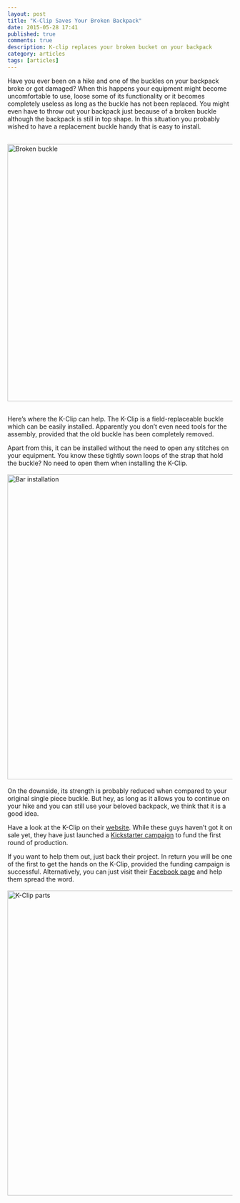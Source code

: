 ```yaml
---
layout: post
title: "K-Clip Saves Your Broken Backpack"
date: 2015-05-28 17:41
published: true
comments: true
description: K-clip replaces your broken bucket on your backpack
category: articles
tags: [articles]
---
```

Have you ever been on a hike and one of the buckles on your backpack broke or got damaged? When this happens your equipment might become uncomfortable to use, loose some of its functionality or it becomes completely useless as long as the buckle has not been replaced. You might even have to throw out your backpack just because of a broken buckle although the backpack is still in top shape. In this situation you probably wished to have a replacement buckle handy that is easy to install.<br><br>

<a href="https://www.flickr.com/photos/90204224@N07/18176290346" title="Broken buckle"><img src="https://c4.staticflickr.com/8/7748/18176290346_0e1fc175fb_b.jpg" width="1024" height="576" alt="Broken buckle"></a><!--more-->

<br>
Here’s where the K-Clip can help. The K-Clip is a field-replaceable buckle which can be easily installed. Apparently you don’t even need tools for the assembly, provided that the old buckle has been completely removed.

Apart from this, it can be installed without the need to open any stitches on your equipment. You know these tightly sown loops of the strap that hold the buckle? No need to open them when installing the K-Clip.
<br><br>
<a href="https://www.flickr.com/photos/90204224@N07/18202782735" title="Bar installation"><img src="https://c4.staticflickr.com/8/7796/18202782735_6efbdb8901_b.jpg" width="1024" height="683" alt="Bar installation"></a>
<br><br>
On the downside, its strength is probably reduced when compared to your original single piece buckle. But hey, as long as it allows you to continue on your hike and you can still use your beloved backpack, we think that it is a good idea.

Have a look at the K-Clip on their <a href="http://www.mykclip.com">website</a>. While these guys haven’t got it on sale yet, they have just launched a <a href="https://www.kickstarter.com/projects/493007570/k-clip-the-field-replaceable-buckle">Kickstarter campaign</a> to fund the first round of production. 

If you want to help them out, just back their project. In return you will be one of the first to get the hands on the K-Clip, provided the funding campaign is successful.
Alternatively, you can just visit their <a href="http://www.facebook.com/mykclip">Facebook page</a> and help them spread the word.
<br><br>
<a href="https://www.flickr.com/photos/90204224@N07/17580160824" title="K-Clip parts"><img src="https://c4.staticflickr.com/8/7766/17580160824_8276d9fd3b_b.jpg" width="1024" height="683" alt="K-Clip parts"></a>
<br><br>
